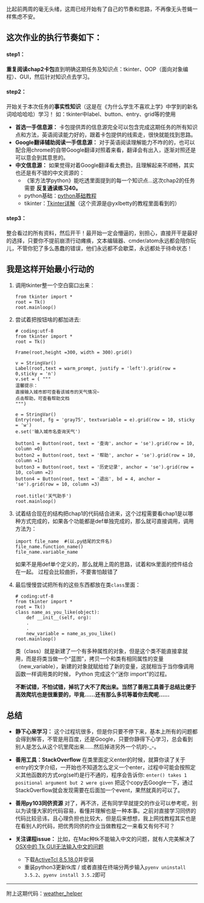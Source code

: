 比起前两周的毫无头绪，这周已经开始有了自己的节奏和思路，不再像无头苍蝇一样焦虑不安。

## 这次作业的执行节奏如下：
#### step1：
**重复阅读chap2卡包**直到明确这期任务及知识点：tkinter、OOP（面向对象编程）、GUI，然后针对知识点去学习。

#### step2：
开始关于本次任务的**事实性知识**（这是在《为什么学生不喜欢上学》中学到的新名词哈哈哈哈）学习！ 如：tkinter中label、button、entry、grid等的使用                                                     
- **首选一手信息源：** 卡包提供弄的信息源完全可以包含完成这期任务的所有知识点和方法，英语阅读能力好的，跟着卡包提供的线索走，很快就能找到思路。
- **Google翻译辅助阅读一手信息源：** 对于英语阅读理解能力不咋的的，也可以配合用chrome的自带Google翻译对照着来看，翻译会有出入，逐渐对照还是可以意会到其意思的。
- **中文信息源：** 如果觉得对着Google翻译看太费劲，且理解起来不顺畅，其实也还是有不错的中文资源的：
    - 《笨方法学python》能吃透里面提到的每一个知识点...这次chap2的任务需要 **反复通读练习40。**
    - python基础：[python基础教程](http://www.runoob.com/python/python-tutorial.html)
    - tikinter：[Tkinter详解](http://blog.csdn.net/jcodeer/article/category/339279/2)（这个资源是@yxlbetty的教程里面看到的）

#### step3：
整合看过的所有资料，然后开干！最开始一定会懵逼的，别担心，直接开干是最好的选择，只要你不提前崩溃行动瘫痪，文本编辑器、cmder/atom永远都会陪你玩儿，不管你犯了多么愚蠢的错误，他们永远都不会歇菜，永远都处于待命状态！

## 我是这样开始最小行动的
1. 调用tkinter整一个空白窗口出来：
    ```
    from tkinter import *
    root = Tk()
    root.mainloop()
    ```
2. 尝试着把按钮啥的都加进去:
    ```
    # coding:utf-8
    from tkinter import *
    root = Tk()

    Frame(root,height =300, width = 300).grid()
    
    v = StringVar()
    Label(root,text = warm_prompt, justify = 'left').grid(row = 0,sticky = 'n')
    v.set = ( """
    温馨提示：
    直接输入城市即可查看该城市的天气情况~
    点击帮助，可查看帮助文档
    """)
    
    e = StringVar()
    Entry(root, fg = 'gray75', textvariable = e).grid(row = 10, sticky = 'w')
    e.set('输入城市名查询天气')

    button1 = Button(root, text = '查询'，anchor = 'se').grid(row = 10, column =0)
    button2 = Button(root, text = '帮助', anchor = 'se').grid(row = 10, column =1)
    button3 = Button(root, text = '历史记录', anchor = 'se').grid(row = 10, column =2)
    button4 = Button(root, text = '退出', bd = 4, anchor = 'se').grid(row = 10, column =3)

    root.title('天气助手')
    root.mainloop()
    ```
3. 试着结合现在的结构把chap1的代码结合进来，这个过程需要看chap1是以哪种方式完成的，如果各个功能都是def单独完成的，那么就可直接调用，调用方法为：
    ```
    import file_name  #(以.py结尾的文件名)
    file_name.function_name()
    file_name.variable_name
    ```
    如果不是用def单个定义的，那么就用上周的思路，试着和tk里面的控件结合在一起。
    过程会比较曲折，不要害怕敲错了

4. 最后慢慢尝试把所有的这些东西都放在类`class`里面：
    ```
    # coding:utf-8
    from tkinter import *
    root = Tk()
    class name_as_you_like(object):
        def __init__(self, org):
        .
        .
        new_variable = name_as_you_like()
    root.mainloop()
    ```
    类（class）就是新建了一个有多种属性的对象，但是这个类不能直接拿就用，而是将类当做一个“蓝图”，拷贝一个和类有相同属性的变量（new_variable），新建的对象就赋给给了新的变量，这就相当于当你像调用函数一样调用类的时候， Python 完成这个“迷你 import”的过程。
    
    **不断试错，不怕试错，掉坑了大不了爬出来。当然了善用工具善于总结比便于高效爬坑也是很重要的，毕竟......还有那么多坑等着你去爬呢......**
    

## 总结
- **静下心来学习：** 这个过程坑很多，但是你只要不停下来，基本上所有的问题都会得到解答，不管是用百度，还是Google，只要你静得下心学习，总会看到别人是怎么从这个坑里爬出来......然后掉进另外一个坑的-_-。

- **善用工具：StackOverflow** 在类里面定义enter的时候，就算你读了关于entry的文字介绍，一开始也不知道怎么定义一个enter，过程中可能会按照定义其他函数的方式org(self)是行不通的，程序会告诉你: `enter() takes 1 positional argument but 2 were given`
把这个copy去Google一下，通过StackOverflow就会发现需要在后面加一个event，果然就真的可以了。

- **善用py103同侪资源** 对了，再不济，还有同学早就提交的作业可以参考呢，别以为读懂大家的代码容易，看懂并理解也是一种本事。之前对直接学习同侪的代码比较忌讳，且心理负担也比较大，但是后来想想，我上网找教程其实也是在看别人的代码，把优秀同侪的作业当做教程之一来看又有何不可？

- **关注课程issue：** 比如，在Mac种tk不能输入中文的问题，就有人完美解决了[OSX中的 Tk GUI无法输入中文的问题](https://code661.github.io/2017/01/20/a-problem-about-Tk-input_chinese/)
    - 下载[ActiveTcl 8.5.18.0](http://www.activestate.com/activetcl/downloads)并安装
    - 重装python3更新tk库 / 或者直接在终端分两步输入`pyenv uninstall 3.5.2`、`pyenv install 3.5.2`即可

---
附上这期代码：[weather_helper](https://github.com/wenyan666/Py103/blob/master/Chap2/project/weather_heoper.py)

